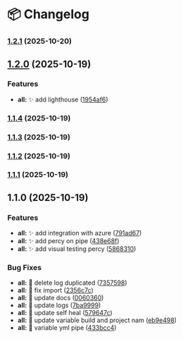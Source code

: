 # 📦 Changelog
### [1.2.1](https://github.com/Samuel-Leite/valentinos-magic-beans-ts-playwright/compare/v1.2.0...v1.2.1) (2025-10-20)

## [1.2.0](https://github.com/Samuel-Leite/valentinos-magic-beans-ts-playwright/compare/v1.1.4...v1.2.0) (2025-10-19)


### Features

* **all:** ✨ add lighthouse ([1954af6](https://github.com/Samuel-Leite/valentinos-magic-beans-ts-playwright/commit/1954af6f24740cb606bc5df7a0fe05a236eec5ed))

### [1.1.4](https://github.com/Samuel-Leite/valentinos-magic-beans-ts-playwright/compare/v1.1.3...v1.1.4) (2025-10-19)

### [1.1.3](https://github.com/Samuel-Leite/valentinos-magic-beans-ts-playwright/compare/v1.1.2...v1.1.3) (2025-10-19)

### [1.1.2](https://github.com/Samuel-Leite/valentinos-magic-beans-ts-playwright/compare/v1.1.1...v1.1.2) (2025-10-19)

### [1.1.1](https://github.com/Samuel-Leite/valentinos-magic-beans-ts-playwright/compare/v1.1.0...v1.1.1) (2025-10-19)

## 1.1.0 (2025-10-19)


### Features

* **all:** ✨ add integration with azure ([791ad67](https://github.com/Samuel-Leite/valentinos-magic-beans-ts-playwright/commit/791ad673633d73c27629fbf9f6ab9b63388d587a))
* **all:** ✨ add percy on pipe ([438e68f](https://github.com/Samuel-Leite/valentinos-magic-beans-ts-playwright/commit/438e68f326d8f43e3d312fd2aa6479817991cda8))
* **all:** ✨ add visual testing percy ([5868310](https://github.com/Samuel-Leite/valentinos-magic-beans-ts-playwright/commit/58683105099df314d94fa3dba48ba18106295933))


### Bug Fixes

* **all:** 🐛 delete log duplicated ([7357598](https://github.com/Samuel-Leite/valentinos-magic-beans-ts-playwright/commit/7357598eb965dd61fadcb83bffc656e58d1972e5))
* **all:** 🐛 fix import ([2356c7c](https://github.com/Samuel-Leite/valentinos-magic-beans-ts-playwright/commit/2356c7c0666231b2a4b14d3ef003beccdf5100d3))
* **all:** 🐛 update docs ([0060360](https://github.com/Samuel-Leite/valentinos-magic-beans-ts-playwright/commit/00603600e742ce029cd104e93c041a7f30fa2ccb))
* **all:** 🐛 update logs ([7ba9999](https://github.com/Samuel-Leite/valentinos-magic-beans-ts-playwright/commit/7ba99996dcb41400080a1a125f260e66c44a5005))
* **all:** 🐛 update self heal ([579647c](https://github.com/Samuel-Leite/valentinos-magic-beans-ts-playwright/commit/579647c4e0cb6da5ccccaba576df562957ba1d7b))
* **all:** 🐛 update variable build and project nam ([eb9e498](https://github.com/Samuel-Leite/valentinos-magic-beans-ts-playwright/commit/eb9e4983807f2c6cc83be236eab276a4db404fd3))
* **all:** 🐛 variable yml pipe ([433bcc4](https://github.com/Samuel-Leite/valentinos-magic-beans-ts-playwright/commit/433bcc45d46a9f9ba6eb3189721638aef93820c2))
